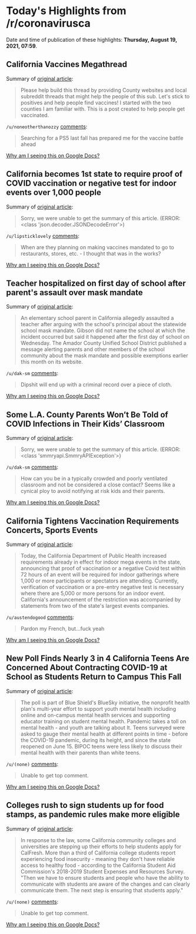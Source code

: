 # Today's Highlights from /r/coronavirusca

Date and time of publication of these highlights: **Thursday, August 19, 2021, 07:59**.

## California Vaccines Megathread

Summary of [original article](https://www.reddit.com/r/CoronavirusCA/comments/l35yck/california_vaccines_megathread/):

> Please help build this thread by providing County websites and local subreddit threads that might help the people of this sub. Let's stick to positives and help people find vaccines! I started with the two counties I am familiar with. This is a post created to help people get vaccinated.

`/u/noneotherthanozzy` [comments](https://www.reddit.com/r/CoronavirusCA/comments/l35yck/california_vaccines_megathread/):

> Searching for a PS5 last fall has prepared me for the vaccine battle ahead

[Why am I seeing this on Google Docs?](https://docs.google.com/document/d/1Dc6We63vOXIZsc0op-Bt4abqkYjXzOigalQqFxmvvbM/edit?usp=sharing)

## California becomes 1st state to require proof of COVID vaccination or negative test for indoor events over 1,000 people

Summary of [original article](https://ktla.com/news/california/california-becomes-1st-state-to-require-proof-of-covid-vaccination-or-negative-test-for-indoor-events-over-1000-people/):

> Sorry, we were unable to get the summary of this article. (ERROR: <class 'json.decoder.JSONDecodeError'>)

`/u/lipsticklovely` [comments](https://www.reddit.com/r/CoronavirusCA/comments/p72sx6/california_becomes_1st_state_to_require_proof_of/):

> When are they planning on making vaccines mandated to go to restaurants, stores, etc. - I thought that was in the works?

[Why am I seeing this on Google Docs?](https://docs.google.com/document/d/1Dc6We63vOXIZsc0op-Bt4abqkYjXzOigalQqFxmvvbM/edit?usp=sharing)

## Teacher hospitalized on first day of school after parent's assault over mask mandate

Summary of [original article](https://www.newsweek.com/teacher-hospitalized-first-day-school-after-parents-assault-over-mask-mandate-1619292):

> An elementary school parent in California allegedly assaulted a teacher after arguing with the school's principal about the statewide school mask mandate. Gibson did not name the school at which the incident occurred but said it happened after the first day of school on Wednesday. The Amador County Unified School District published a message alerting parents and other members of the school community about the mask mandate and possible exemptions earlier this month on its website.

`/u/dak-sm` [comments](https://www.reddit.com/r/CoronavirusCA/comments/p746cm/teacher_hospitalized_on_first_day_of_school_after/):

> Dipshit will end up with a criminal record over a piece of cloth.

[Why am I seeing this on Google Docs?](https://docs.google.com/document/d/1Dc6We63vOXIZsc0op-Bt4abqkYjXzOigalQqFxmvvbM/edit?usp=sharing)

## Some L.A. County Parents Won’t Be Told of COVID Infections in Their Kids’ Classroom

Summary of [original article](https://capitalandmain.com/los-angeles-county-parents-may-not-be-told-of-covid-cases-in-their-kids-class):

> Sorry, we were unable to get the summary of this article. (ERROR: <class 'smmryapi.SmmryAPIException'>)

`/u/dak-sm` [comments](https://www.reddit.com/r/CoronavirusCA/comments/p6t8da/some_la_county_parents_wont_be_told_of_covid/):

> How can you be in a typically crowded and poorly ventilated classroom and not be considered a close contact?  Seems like a cynical ploy to avoid notifying at risk kids and their parents.

[Why am I seeing this on Google Docs?](https://docs.google.com/document/d/1Dc6We63vOXIZsc0op-Bt4abqkYjXzOigalQqFxmvvbM/edit?usp=sharing)

## California Tightens Vaccination Requirements Concerts, Sports Events

Summary of [original article](https://deadline.com/2021/08/california-covid-vaccination-requirement-concerts-sports-events-1234817558/):

> Today, the California Department of Public Health increased requirements already in effect for indoor mega events in the state, announcing that proof of vaccination or a negative Covid test within 72 hours of an event will be required for indoor gatherings where 1,000 or more participants or spectators are attending. Currently, verification of vaccination or a pre-entry negative test is necessary where there are 5,000 or more persons for an indoor event. California's announcement of the restriction was accompanied by statements from two of the state's largest events companies.

`/u/austendogood` [comments](https://www.reddit.com/r/CoronavirusCA/comments/p759j4/california_tightens_vaccination_requirements/):

> Pardon my French, but…fuck yeah

[Why am I seeing this on Google Docs?](https://docs.google.com/document/d/1Dc6We63vOXIZsc0op-Bt4abqkYjXzOigalQqFxmvvbM/edit?usp=sharing)

## New Poll Finds Nearly 3 in 4 California Teens Are Concerned About Contracting COVID-19 at School as Students Return to Campus This Fall

Summary of [original article](https://www.prnewswire.com/news-releases/new-poll-finds-nearly-3-in-4-california-teens-are-concerned-about-contracting-covid-19-at-school-as-students-return-to-campus-this-fall-301358593.html):

> The poll is part of Blue Shield's BlueSky initiative, the nonprofit health plan's multi-year effort to support youth mental health including online and on-campus mental health services and supporting educator training on student mental health. Pandemic takes a toll on mental health - and youth are talking about It. Teens surveyed were asked to gauge their mental health at different points in time - before the COVID-19 pandemic, during its height, and since the state reopened on June 15. BIPOC teens were less likely to discuss their mental health with their parents than white teens.

`/u/(none)` [comments](https://www.reddit.com/r/CoronavirusCA/comments/p7g5nu/new_poll_finds_nearly_3_in_4_california_teens_are/):

> Unable to get top comment.

[Why am I seeing this on Google Docs?](https://docs.google.com/document/d/1Dc6We63vOXIZsc0op-Bt4abqkYjXzOigalQqFxmvvbM/edit?usp=sharing)

## Colleges rush to sign students up for food stamps, as pandemic rules make more eligible

Summary of [original article](https://calmatters.org/education/higher-education/college-beat-higher-education/2021/08/food-stamps-college-students/):

> In response to the law, some California community colleges and universities are stepping up their efforts to help students apply for CalFresh. More than a third of California college students report experiencing food insecurity - meaning they don't have reliable access to healthy food - according to the California Student Aid Commission's 2018-2019 Student Expenses and Resources Survey. "Then we have to ensure students and people who have the ability to communicate with students are aware of the changes and can clearly communicate them. The next step is ensuring that students apply."

`/u/(none)` [comments](https://www.reddit.com/r/CoronavirusCA/comments/p7490r/colleges_rush_to_sign_students_up_for_food_stamps/):

> Unable to get top comment.

[Why am I seeing this on Google Docs?](https://docs.google.com/document/d/1Dc6We63vOXIZsc0op-Bt4abqkYjXzOigalQqFxmvvbM/edit?usp=sharing)

